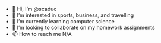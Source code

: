 - 👋 Hi, I’m @scaduc
- 👀 I’m interested in sports, business, and travelling
- 🌱 I’m currently learning computer science
- 💞️ I’m looking to collaborate on my homework assignments
- 📫 How to reach me N/A

<!---
scaduc/scaduc is a ✨ special ✨ repository because its `README.md` (this file) appears on your GitHub profile.
You can click the Preview link to take a look at your changes.
--->

